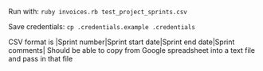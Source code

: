 Run with:
`ruby invoices.rb test_project_sprints.csv`

Save credentials:
`cp .credentials.example .credentials`

CSV format is |Sprint number|Sprint start date|Sprint end date|Sprint comments|
Should be able to copy from Google spreadsheet into a text file and pass in that file
